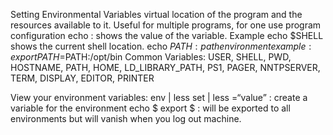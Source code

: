 Setting Environmental Variables
virtual location of the program and the resources available to it. Useful for multiple
programs, for one use program configuration
echo <variable> : shows the value of the variable. Example echo $SHELL shows the current shell location.
echo $PATH : path environment
example: export PATH=$PATH:/opt/bin
Common Variables: USER, SHELL, PWD, HOSTNAME, PATH, HOME, LD_LIBRARY_PATH, PS1, PAGER, NNTPSERVER, TERM, DISPLAY, EDITOR, PRINTER

View your environment variables:
env | less
set | less
<Variable name>=“value” : create a variable for the environment echo $<variable name>
export $<variable name> : will be exported to all environments but will vanish when you log out machine.

